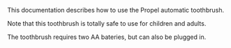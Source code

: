 This documentation describes how to use the Propel automatic toothbrush.

Note that this toothbrush is totally safe to use for children and adults.

The toothbrush requires two AA bateries, but can also be plugged in. 